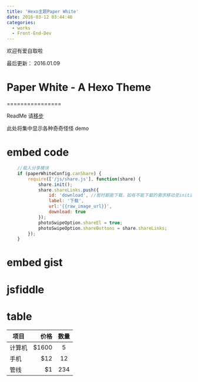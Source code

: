 ```yaml
---
title: 'Hexo主题Paper White'
date: 2016-03-12 03:44:46
categories:
  - works
  - Front-End-Dev
---
```


欢迎有爱自取啦

最后更新： 2016.01.09

<!-- more -->

# Paper White - A Hexo Theme
================


ReadMe 请[移步](https://github.com/xingoxu/hexo-theme-paper-white)

此处将集中显示各种奇奇怪怪 demo

# embed code
```javascript
	//载入分享模块
	if (paperWhiteConfig.canShare) {
		require(['/js/share.js'], function(share) {
			share.init();
			share.shareLinks.push({
				id: 'download', //暂时都能下载，如有不能下载的需求移动至init进行克隆数组等操作
				label: '下载',
				url:'{{raw_image_url}}', 
				download: true 
			});
			photoSwipeOption.shareEl = true;
			photoSwipeOption.shareButtons = share.shareLinks;
		});
	}
```

# embed gist
<script src="https://gist.github.com/xingoxu/9ef5d5a262f796daad94.js"></script>

# jsfiddle
<script async src="//jsfiddle.net/6nxkckcq/3/embed/"></script>

# table

| 项目        | 价格   |  数量  |
| --------   | -----:  | :----:  |
| 计算机     | \$1600 |   5     |
| 手机        |   \$12   |   12   |
| 管线        |    \$1    |  234  |

